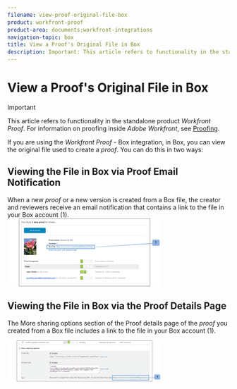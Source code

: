 ```yaml
---
filename: view-proof-original-file-box
product: workfront-proof
product-area: documents;workfront-integrations
navigation-topic: box
title: View a Proof's Original File in Box
description: Important: This article refers to functionality in the standalone product Workfront Proof. For information on proofing inside Adobe Workfront, see Proofing.
---
```


# View a Proof's Original File in Box

>[!IMPORTANT]
>
>This article refers to functionality in the standalone product *Workfront Proof*. For information on proofing inside *Adobe Workfront*, see [Proofing](../../../review-and-approve-work/proofing/proofing.md).

If you are using the *Workfront Proof* - Box integration, in Box, you can view the original file used to create a *proof*. You can do this in two ways:

## Viewing the File in Box via Proof Email Notification

When a new *proof* or a new version is created from a Box file, the creator and reviewers receive an email notification that contains a link to the file in your Box account (1).  
![Box_-_Email_Notification.png](assets/box---email-notification-350x154.png)

## Viewing the File in Box via the Proof Details Page

The More sharing options section of the Proof details page of the *proof* you created from a Box file includes a link to the file in your Box account (1).

![Box_-_Proof_Details_page.png](assets/box---proof-details-page-350x93.png)

